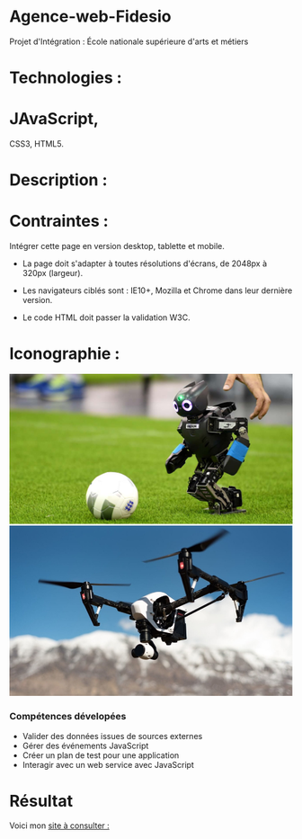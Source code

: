 # Agence-web-Fidesio
Projet d'Intégration : École nationale supérieure d'arts et métiers

# Technologies :
# JAvaScript, 

CSS3, HTML5.

# Description : 

# Contraintes :

Intégrer cette page en version desktop, tablette et mobile.

- La page doit s'adapter à toutes résolutions d'écrans, de 2048px à 320px (largeur).

- Les navigateurs ciblés sont : IE10+, Mozilla et Chrome dans leur dernière version.

- Le code HTML doit passer la validation W3C.

# Iconographie :

![](https://github.com/Av-code80/Agence-web-Fidesio/blob/main/img/head-slide-1.jpg)
![](https://github.com/Av-code80/Agence-web-Fidesio/blob/main/img/head-slide-2.jpg)


### Compétences dévelopées

* Valider des données issues de sources externes
* Gérer des événements JavaScript
* Créer un plan de test pour une application
* Interagir avec un web service avec JavaScript

# Résultat

Voici mon [site à consulter :](https://av-code80.github.io/Agence-web-Fidesio/)
